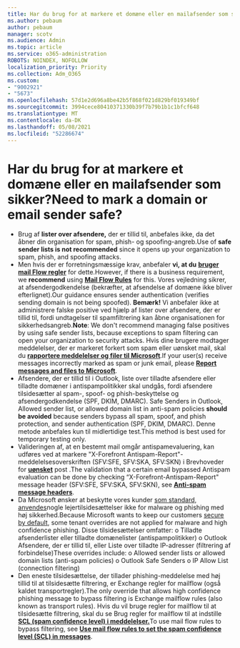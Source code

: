 ```yaml
---
title: Har du brug for at markere et domæne eller en mailafsender som sikker?
ms.author: pebaum
author: pebaum
manager: scotv
ms.audience: Admin
ms.topic: article
ms.service: o365-administration
ROBOTS: NOINDEX, NOFOLLOW
localization_priority: Priority
ms.collection: Adm_O365
ms.custom:
- "9002921"
- "5673"
ms.openlocfilehash: 57d1e2d696a8be42b5f868f021d829bf019349bf
ms.sourcegitcommit: 3994cece80410371330b39f7b79b1b1c1bfcf648
ms.translationtype: MT
ms.contentlocale: da-DK
ms.lasthandoff: 05/08/2021
ms.locfileid: "52286674"
---
```

# <a name="need-to-mark-a-domain-or-email-sender-safe"></a><span data-ttu-id="ac4be-102">Har du brug for at markere et domæne eller en mailafsender som sikker?</span><span class="sxs-lookup"><span data-stu-id="ac4be-102">Need to mark a domain or email sender safe?</span></span>

- <span data-ttu-id="ac4be-103">Brug af **lister over afsendere,** der er tillid til, anbefales ikke, da det åbner din organisation for spam, phish- og spoofing-angreb.</span><span class="sxs-lookup"><span data-stu-id="ac4be-103">Use of **safe sender lists is not recommended** since it opens up your organization to spam, phish, and spoofing attacks.</span></span>
- <span data-ttu-id="ac4be-104">Men hvis der er forretningsmæssige krav, anbefaler **vi, at du** **[bruger mail Flow regler](https://docs.microsoft.com/microsoft-365/security/office-365-security/create-safe-sender-lists-in-office-365?view=o365-worldwide#recommended-use-mail-flow-rules)** for dette.</span><span class="sxs-lookup"><span data-stu-id="ac4be-104">However, if there is a business requirement, we **recommend** using **[Mail Flow Rules](https://docs.microsoft.com/microsoft-365/security/office-365-security/create-safe-sender-lists-in-office-365?view=o365-worldwide#recommended-use-mail-flow-rules)** for this.</span></span> <span data-ttu-id="ac4be-105">Vores vejledning sikrer, at afsendergodkendelse (bekræfter, at afsendelse af domæne ikke bliver efterlignet).</span><span class="sxs-lookup"><span data-stu-id="ac4be-105">Our guidance ensures sender authentication (verifies sending domain is not being spoofed).</span></span> <span data-ttu-id="ac4be-106">**Bemærk!** Vi anbefaler ikke at administrere falske positive ved hjælp af lister over afsendere, der er tillid til, fordi undtagelser til spamfiltrering kan åbne organisationen for sikkerhedsangreb.</span><span class="sxs-lookup"><span data-stu-id="ac4be-106">**Note**: We don't recommend managing false positives by using safe sender lists, because exceptions to spam filtering can open your organization to security attacks.</span></span> <span data-ttu-id="ac4be-107">Hvis dine brugere modtager meddelelser, der er markeret forkert som spam eller uønsket mail, skal du **[rapportere meddelelser og filer til Microsoft](https://protection.office.com/reportsubmission)**.</span><span class="sxs-lookup"><span data-stu-id="ac4be-107">If your user(s) receive messages incorrectly marked as spam or junk email, please **[Report messages and files to Microsoft](https://protection.office.com/reportsubmission)**.</span></span>
- <span data-ttu-id="ac4be-108">Afsendere, der er tillid til i Outlook, liste over tilladte afsendere eller tilladte domæner i antispampolitikker skal undgås, fordi afsendere tilsidesætter al spam-, spoof- og phish-beskyttelse og afsendergodkendelse (SPF, DKIM, DMARC). </span><span class="sxs-lookup"><span data-stu-id="ac4be-108">Safe Senders in Outlook, Allowed sender list, or allowed domain list in anti-spam policies **should be avoided** because senders bypass all spam, spoof, and phish protection, and sender authentication (SPF, DKIM, DMARC).</span></span> <span data-ttu-id="ac4be-109">Denne metode anbefales kun til midlertidige test.</span><span class="sxs-lookup"><span data-stu-id="ac4be-109">This method is best used for temporary testing only.</span></span>
- <span data-ttu-id="ac4be-110">Valideringen af, at en bestemt mail omgår antispamevaluering, kan udføres ved at markere "X-Forefront Antispam-Report"-meddelelsesoverskriften (SFV:SFE, SFV:SKA, SFV:SKN) i Brevhoveder for **[uønsket](https://docs.microsoft.com/microsoft-365/security/office-365-security/anti-spam-message-headers)** post .</span><span class="sxs-lookup"><span data-stu-id="ac4be-110">The validation that a certain email bypassed Antispam evaluation can be done by checking “X-Forefront-Antispam-Report" message header (SFV:SFE, SFV:SKA, SFV:SKN), see **[Anti-spam message headers](https://docs.microsoft.com/microsoft-365/security/office-365-security/anti-spam-message-headers)**.</span></span>
- <span data-ttu-id="ac4be-111">Da Microsoft ønsker at beskytte vores kunder [som standard, anvendes](https://docs.microsoft.com/microsoft-365/security/office-365-security/secure-by-default#exceptions)nogle lejertilsidesættelser ikke for malware og phishing med høj sikkerhed.</span><span class="sxs-lookup"><span data-stu-id="ac4be-111">Because Microsoft wants to keep our customers [secure by default](https://docs.microsoft.com/microsoft-365/security/office-365-security/secure-by-default#exceptions), some tenant overrides are not applied for malware and high confidence phishing.</span></span> <span data-ttu-id="ac4be-112">Disse tilsidesættelser omfatter: o Tilladte afsenderlister eller tilladte domænelister (antispampolitikker) o Outlook Afsendere, der er tillid til, eller Liste over tilladte IP-adresser (filtrering af forbindelse)</span><span class="sxs-lookup"><span data-stu-id="ac4be-112">These overrides include: o   Allowed sender lists or allowed domain lists (anti-spam policies) o   Outlook Safe Senders o   IP Allow List (connection filtering)</span></span> 
- <span data-ttu-id="ac4be-113">Den eneste tilsidesættelse, der tillader phishing-meddelelse med høj tillid til at tilsidesætte filtrering, er Exchange regler for mailflow (også kaldet transportregler).</span><span class="sxs-lookup"><span data-stu-id="ac4be-113">The only override that allows high confidence phishing message to bypass filtering is Exchange mailflow rules (also known as transport rules).</span></span> <span data-ttu-id="ac4be-114">Hvis du vil bruge regler for mailflow til at tilsidesætte filtrering, skal du se Brug regler for mailflow til at indstille **[SCL (spam confidence level) i meddelelser.](https://docs.microsoft.com/microsoft-365/security/office-365-security/use-mail-flow-rules-to-set-the-spam-confidence-level-scl-in-messages)**</span><span class="sxs-lookup"><span data-stu-id="ac4be-114">To use mail flow rules to bypass filtering, see **[Use mail flow rules to set the spam confidence level (SCL) in messages](https://docs.microsoft.com/microsoft-365/security/office-365-security/use-mail-flow-rules-to-set-the-spam-confidence-level-scl-in-messages)**.</span></span>